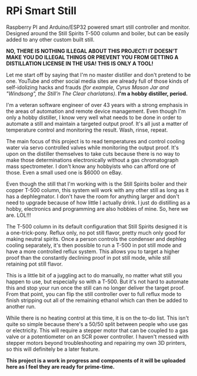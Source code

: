 # RPi Smart Still
Raspberry PI and Arduino/ESP32 powered smart still controller and monitor. Designed around the Still Spirits T-500 column and boiler, but can be easily added to any other custom built still.

**NO, THERE IS NOTHING ILLEGAL ABOUT THIS PROJECT! IT DOESN'T MAKE YOU DO ILLEGAL THINGS OR PREVENT YOU FROM GETTING A DISTILLATION LICENSE IN THE USA! THIS IS ONLY A TOOL!**

Let me start off by saying that I'm no master distiller and don't pretend to be one. YouTube and other social media sites are already full of those kinds of self-idolizing hacks and frauds *(for example, Cyrus Mason Jar and "Windsong", the Still'n The Clear charlatans)*. **I'm a hobby distiller, period.**

I'm a veteran software engineer of over 43 years with a strong emphasis in the areas of automation and remote device management. Even though I'm only a hobby distiller, I know very well what needs to be done in order to automate a still and maintain a targeted output proof. It's all just a matter of temperature control and monitoring the result. Wash, rinse, repeat.

The main focus of this project is to read temperatures and control cooling water via servo controlled valves while monitoring the output proof. It's upon on the distiller themselves to take cuts because there is no way to make those determinations electronically without a gas chromatograph mass spectrometer. I don't know any hobbyists who can afford one of those. Even a small used one is $6000 on eBay.

Even though the still that I'm working with is the Still Spirits boiler and their copper T-500 column, this system will work with any other still as long as it has a dephlegmator. I don't have the room for anything larger and don't need to upgrade because of how little I actually drink. I just do distilling as a hobby, electronics and programming are also hobbies of mine. So, here we are. LOL!!!

The T-500 column in its default configuration that Still Spirits designed it is a one-trick-pony. Reflux only, no pot still flavor, pretty much only good for making neutral spirits. Once a person controls the condenser and dephleg cooling separately, it's then possible to run a T-500 in pot still mode and have a more controlled reflux system. This allows you to target a higher proof than the constantly declining proof in pot still mode, while still retaining pot still flavor.

This is a little bit of a juggling act to do manually, no matter what still you happen to use, but especially so with a T-500. But it's not hard to automate this and stop your run once the still can no longer deliver the target proof. From that point, you can flip the still controller over to full reflux mode to finish stripping out all of the remaining ethanol which can then be added to another run.

While there is no heating control at this time, it is on the to-do list. This isn't quite so simple because there's a 50/50 split between people who use gas or electricity. This will require a stepper motor that can be coupled to a gas valve or a potentiometer on an SCR power controller. I haven't messed with stepper motors beyond troubleshooting and repairing my own 3D printers, so this will definitely be a later feature.

**This project is a work in progress and components of it will be uploaded here as I feel they are ready for prime-time.**
